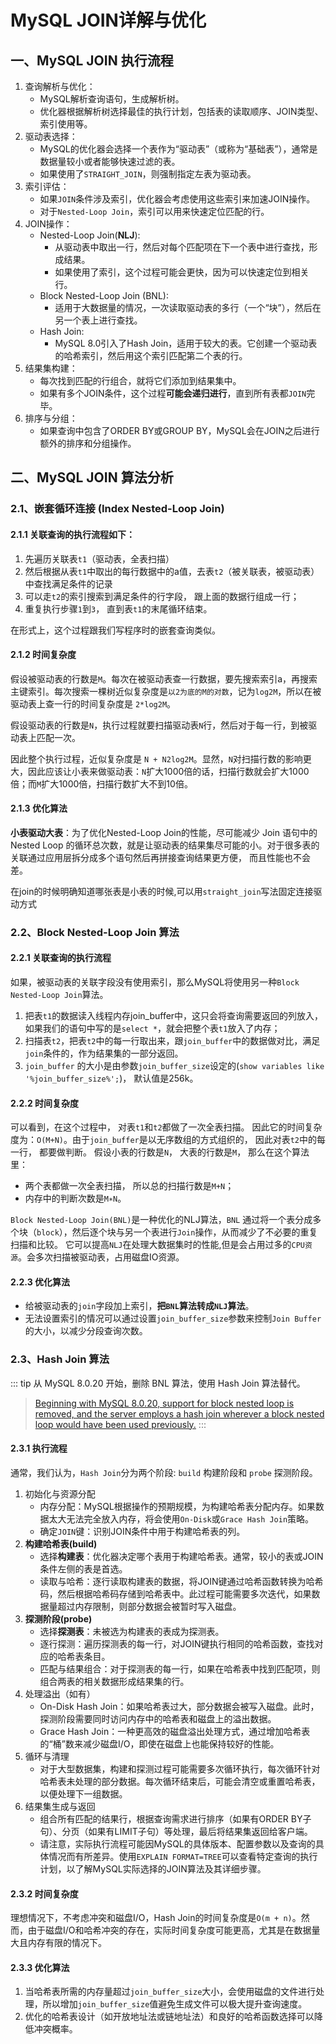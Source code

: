 # MySQL JOIN详解与优化

## 一、MySQL JOIN 执行流程

1. 查询解析与优化：
   - MySQL解析查询语句，生成解析树。
   - 优化器根据解析树选择最佳的执行计划，包括表的读取顺序、JOIN类型、索引使用等。
2. 驱动表选择：
   - MySQL的优化器会选择一个表作为“驱动表”（或称为“基础表”），通常是数据量较小或者能够快速过滤的表。
   - 如果使用了`STRAIGHT_JOIN`，则强制指定左表为驱动表。
3. 索引评估：
   - 如果`JOIN`条件涉及索引，优化器会考虑使用这些索引来加速JOIN操作。
   - 对于`Nested-Loop Join`，索引可以用来快速定位匹配的行。
4. JOIN操作：
   - Nested-Loop Join(**NLJ**):
     - 从驱动表中取出一行，然后对每个匹配项在下一个表中进行查找，形成结果。
     - 如果使用了索引，这个过程可能会更快，因为可以快速定位到相关行。
   - Block Nested-Loop Join (BNL):
     - 适用于大数据量的情况，一次读取驱动表的多行（一个“块”），然后在另一个表上进行查找。
   - Hash Join:
     - MySQL 8.0引入了Hash Join，适用于较大的表。它创建一个驱动表的哈希索引，然后用这个索引匹配第二个表的行。
5. 结果集构建：
   - 每次找到匹配的行组合，就将它们添加到结果集中。
   - 如果有多个JOIN条件，这个过程**可能会递归进行**，直到所有表都`JOIN`完毕。
6. 排序与分组：
   - 如果查询中包含了ORDER BY或GROUP BY，MySQL会在JOIN之后进行额外的排序和分组操作。

## 二、MySQL JOIN 算法分析

### 2.1、嵌套循环连接 (Index Nested-Loop Join)

#### 2.1.1 关联查询的执行流程如下：
1. 先遍历关联表`t1`（驱动表，全表扫描）
2. 然后根据从表`t1`中取出的每行数据中的a值，去表`t2`（被关联表，被驱动表）中查找满足条件的记录
3. 可以走`t2`的索引搜索到满足条件的行字段， 跟上面的数据行组成一行；
4. 重复执行步骤`1`到`3`， 直到表`t1`的末尾循环结束。

在形式上，这个过程跟我们写程序时的嵌套查询类似。

#### 2.1.2 时间复杂度

假设被驱动表的行数是`M`。每次在被驱动表查一行数据，要先搜索索引a，再搜索主键索引。每次搜索一棵树近似复杂度是`以2为底的M的对数`，记为`log2M`，所以在被驱动表上查一行的时间复杂度是 `2*log2M`。

假设驱动表的行数是`N`，执行过程就要扫描驱动表`N`行，然后对于每一行，到被驱动表上匹配一次。 

因此整个执行过程，近似复杂度是 `N + N2log2M`。显然，`N`对扫描行数的影响更大，因此应该让小表来做驱动表：`N`扩大1000倍的话，扫描行数就会扩大1000倍；而`M`扩大1000倍，扫描行数扩大不到10倍。

#### 2.1.3 优化算法

**小表驱动大表**：为了优化Nested-Loop Join的性能，尽可能减少 Join 语句中的 Nested Loop 的循环总次数，就是让驱动表的结果集尽可能的小。对于很多表的关联通过应用层拆分成多个语句然后再拼接查询结果更方便， 而且性能也不会差。

在join的时候明确知道哪张表是小表的时候,可以用`straight_join`写法固定连接驱动方式

### 2.2、Block Nested-Loop Join 算法

#### 2.2.1 关联查询的执行流程

如果，被驱动表的关联字段没有使用索引，那么MySQL将使用另一种`Block Nested-Loop Join`算法。

1. 把表`t1`的数据读入线程内存join_buffer中，这只会将查询需要返回的列放入，如果我们的语句中写的是`select *`，就会把整个表`t1`放入了内存；
2. 扫描表`t2`，把表`t2`中的每一行取出来，跟`join_buffer`中的数据做对比，满足`join`条件的，作为结果集的一部分返回。
3. `join_buffer` 的大小是由参数`join_buffer_size`设定的(`show variables like '%join_buffer_size%';`)， 默认值是256k。

#### 2.2.2 时间复杂度

可以看到，在这个过程中， 对表`t1`和`t2`都做了一次全表扫描。 因此它的时间复杂度为：`O(M+N)`。由于`join_buffer`是以无序数组的方式组织的， 因此对表`t2`中的每一行， 都要做判断。
假设小表的行数是`N`， 大表的行数是`M`， 那么在这个算法里：
- 两个表都做一次全表扫描， 所以总的扫描行数是`M+N`；
- 内存中的判断次数是`M∗N`。

`Block Nested-Loop Join(BNL)`是一种优化的NLJ算法，`BNL` 通过将一个表分成多个块（`block`），然后逐个块与另一个表进行`Join`操作，从而减少了不必要的重复扫描和比较。
它可以提高`NLJ`在处理大数据集时的性能,但是会占用过多的`CPU资源`。会多次扫描被驱动表，占用磁盘IO资源。

#### 2.2.3 优化算法

- 给被驱动表的`join`字段加上索引，**把`BNL`算法转成`NLJ`算法**。
- 无法设置索引的情况可以通过设置`join_buffer_size`参数来控制`Join Buffer`的大小，以减少分段查询次数。

### 2.3、Hash Join 算法

::: tip 从 MySQL 8.0.20 开始，删除 BNL 算法，使用 Hash Join 算法替代。
> [Beginning with MySQL 8.0.20, support for block nested loop is removed, and the server employs a hash join wherever a block nested loop would have been used previously.](https://dev.mysql.com/doc/refman/8.0/en/hash-joins.html)
:::

#### 2.3.1 执行流程

通常，我们认为，`Hash Join`分为两个阶段: `build` 构建阶段和 `probe` 探测阶段。

1. 初始化与资源分配
   - 内存分配：MySQL根据操作的预期规模，为构建哈希表分配内存。如果数据太大无法完全放入内存，将会使用`On-Disk`或`Grace Hash Join`策略。
   - 确定`JOIN`键：识别JOIN条件中用于构建哈希表的列。
2. **构建哈希表(build)**
   - 选择**构建表**：优化器决定哪个表用于构建哈希表。通常，较小的表或JOIN条件左侧的表是首选。
   - 读取与哈希：逐行读取构建表的数据，将JOIN键通过哈希函数转换为哈希码，然后根据哈希码存储到哈希表中。此过程可能需要多次迭代，如果数据量超过内存限制，则部分数据会被暂时写入磁盘。
3. **探测阶段(probe)**
   - 选择**探测表**：未被选为构建表的表成为探测表。
   - 逐行探测：遍历探测表的每一行，对JOIN键执行相同的哈希函数，查找对应的哈希表条目。
   - 匹配与结果组合：对于探测表的每一行，如果在哈希表中找到匹配项，则组合两表的相关数据形成结果集的行。
4. 处理溢出（如有）
   - On-Disk Hash Join：如果哈希表过大，部分数据会被写入磁盘。此时，探测阶段需要同时访问内存中的哈希表和磁盘上的溢出数据。
   - Grace Hash Join：一种更高效的磁盘溢出处理方式，通过增加哈希表的“桶”数来减少磁盘I/O，即使在磁盘上也能保持较好的性能。
5. 循环与清理
   - 对于大型数据集，构建和探测过程可能需要多次循环执行，每次循环针对哈希表未处理的部分数据。每次循环结束后，可能会清空或重置哈希表，以便处理下一组数据。
6. 结果集生成与返回
   - 组合所有匹配的结果行，根据查询需求进行排序（如果有ORDER BY子句）、分页（如果有LIMIT子句）等处理，最后将结果集返回给客户端。
   - 请注意，实际执行流程可能因MySQL的具体版本、配置参数以及查询的具体情况而有所差异。使用`EXPLAIN FORMAT=TREE`可以查看特定查询的执行计划，以了解MySQL实际选择的JOIN算法及其详细步骤。

#### 2.3.2 时间复杂度

理想情况下，不考虑冲突和磁盘I/O，Hash Join的时间复杂度是`O(m + n)`。然而，由于磁盘I/O和哈希冲突的存在，实际时间复杂度可能更高，尤其是在数据量大且内存有限的情况下。

#### 2.3.3 优化算法

1. 当哈希表所需的内存量超过`join_buffer_size`大小，会使用磁盘的文件进行处理，所以增加`join_buffer_size`值避免生成文件可以极大提升查询速度。
2. 优化的哈希表设计（如开放地址法或链地址法）和良好的哈希函数选择可以降低冲突概率。


